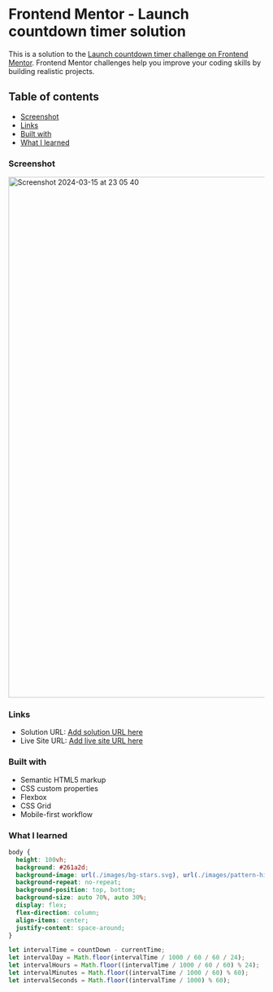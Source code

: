 # Frontend Mentor - Launch countdown timer solution

This is a solution to the [Launch countdown timer challenge on Frontend Mentor](https://www.frontendmentor.io/challenges/launch-countdown-timer-N0XkGfyz-). Frontend Mentor challenges help you improve your coding skills by building realistic projects.

## Table of contents

- [Screenshot](#screenshot)
- [Links](#links)
- [Built with](#built-with)
- [What I learned](#what-i-learned)

### Screenshot

<img width="1024" alt="Screenshot 2024-03-15 at 23 05 40" src="https://github.com/mariamo101/advice-generator-app/assets/117212859/f6aea2df-ebdf-47c6-abdc-cc80310205d3">

### Links

- Solution URL: [Add solution URL here](https://www.frontendmentor.io/challenges/launch-countdown-timer-N0XkGfyz-)
- Live Site URL: [Add live site URL here](https://countdown-timer-one-lemon.vercel.app/)

### Built with

- Semantic HTML5 markup
- CSS custom properties
- Flexbox
- CSS Grid
- Mobile-first workflow

### What I learned

```css
body {
  height: 100vh;
  background: #261a2d;
  background-image: url(./images/bg-stars.svg), url(./images/pattern-hills.svg);
  background-repeat: no-repeat;
  background-position: top, bottom;
  background-size: auto 70%, auto 30%;
  display: flex;
  flex-direction: column;
  align-items: center;
  justify-content: space-around;
}
```

```js
let intervalTime = countDown - currentTime;
let intervalDay = Math.floor(intervalTime / 1000 / 60 / 60 / 24);
let intervalHours = Math.floor((intervalTime / 1000 / 60 / 60) % 24);
let intervalMinutes = Math.floor((intervalTime / 1000 / 60) % 60);
let intervalSeconds = Math.floor((intervalTime / 1000) % 60);
```
